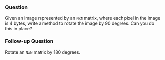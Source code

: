 ### Question

Given an image represented by an `NxN` matrix, where each pixel in the image is 4 bytes, write a method to rotate the image by 90 degrees. Can you do this in place?

### Follow-up Question

Rotate an `NxN` matrix by 180 degrees.
